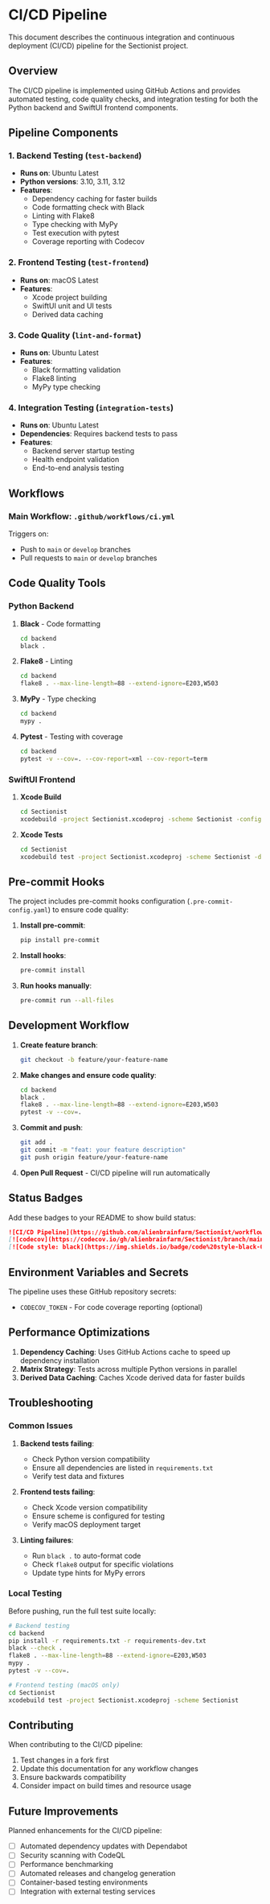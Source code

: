 # CI/CD Pipeline

This document describes the continuous integration and continuous deployment (CI/CD) pipeline for the Sectionist project.

## Overview

The CI/CD pipeline is implemented using GitHub Actions and provides automated testing, code quality checks, and integration testing for both the Python backend and SwiftUI frontend components.

## Pipeline Components

### 1. Backend Testing (`test-backend`)
- **Runs on**: Ubuntu Latest
- **Python versions**: 3.10, 3.11, 3.12
- **Features**:
  - Dependency caching for faster builds
  - Code formatting check with Black
  - Linting with Flake8
  - Type checking with MyPy
  - Test execution with pytest
  - Coverage reporting with Codecov

### 2. Frontend Testing (`test-frontend`)
- **Runs on**: macOS Latest
- **Features**:
  - Xcode project building
  - SwiftUI unit and UI tests
  - Derived data caching

### 3. Code Quality (`lint-and-format`)
- **Runs on**: Ubuntu Latest
- **Features**:
  - Black formatting validation
  - Flake8 linting
  - MyPy type checking

### 4. Integration Testing (`integration-tests`)
- **Runs on**: Ubuntu Latest
- **Dependencies**: Requires backend tests to pass
- **Features**:
  - Backend server startup testing
  - Health endpoint validation
  - End-to-end analysis testing

## Workflows

### Main Workflow: `.github/workflows/ci.yml`

Triggers on:
- Push to `main` or `develop` branches
- Pull requests to `main` or `develop` branches

## Code Quality Tools

### Python Backend

1. **Black** - Code formatting
   ```bash
   cd backend
   black .
   ```

2. **Flake8** - Linting
   ```bash
   cd backend
   flake8 . --max-line-length=88 --extend-ignore=E203,W503
   ```

3. **MyPy** - Type checking
   ```bash
   cd backend
   mypy .
   ```

4. **Pytest** - Testing with coverage
   ```bash
   cd backend
   pytest -v --cov=. --cov-report=xml --cov-report=term
   ```

### SwiftUI Frontend

1. **Xcode Build**
   ```bash
   cd Sectionist
   xcodebuild -project Sectionist.xcodeproj -scheme Sectionist -configuration Debug build
   ```

2. **Xcode Tests**
   ```bash
   cd Sectionist
   xcodebuild test -project Sectionist.xcodeproj -scheme Sectionist -destination 'platform=macOS'
   ```

## Pre-commit Hooks

The project includes pre-commit hooks configuration (`.pre-commit-config.yaml`) to ensure code quality:

1. **Install pre-commit**:
   ```bash
   pip install pre-commit
   ```

2. **Install hooks**:
   ```bash
   pre-commit install
   ```

3. **Run hooks manually**:
   ```bash
   pre-commit run --all-files
   ```

## Development Workflow

1. **Create feature branch**:
   ```bash
   git checkout -b feature/your-feature-name
   ```

2. **Make changes and ensure code quality**:
   ```bash
   cd backend
   black .
   flake8 . --max-line-length=88 --extend-ignore=E203,W503
   pytest -v --cov=.
   ```

3. **Commit and push**:
   ```bash
   git add .
   git commit -m "feat: your feature description"
   git push origin feature/your-feature-name
   ```

4. **Open Pull Request** - CI/CD pipeline will run automatically

## Status Badges

Add these badges to your README to show build status:

```markdown
![CI/CD Pipeline](https://github.com/alienbrainfarm/Sectionist/workflows/CI/CD%20Pipeline/badge.svg)
[![codecov](https://codecov.io/gh/alienbrainfarm/Sectionist/branch/main/graph/badge.svg)](https://codecov.io/gh/alienbrainfarm/Sectionist)
[![Code style: black](https://img.shields.io/badge/code%20style-black-000000.svg)](https://github.com/psf/black)
```

## Environment Variables and Secrets

The pipeline uses these GitHub repository secrets:
- `CODECOV_TOKEN` - For code coverage reporting (optional)

## Performance Optimizations

1. **Dependency Caching**: Uses GitHub Actions cache to speed up dependency installation
2. **Matrix Strategy**: Tests across multiple Python versions in parallel
3. **Derived Data Caching**: Caches Xcode derived data for faster builds

## Troubleshooting

### Common Issues

1. **Backend tests failing**:
   - Check Python version compatibility
   - Ensure all dependencies are listed in `requirements.txt`
   - Verify test data and fixtures

2. **Frontend tests failing**:
   - Check Xcode version compatibility
   - Ensure scheme is configured for testing
   - Verify macOS deployment target

3. **Linting failures**:
   - Run `black .` to auto-format code
   - Check `flake8` output for specific violations
   - Update type hints for MyPy errors

### Local Testing

Before pushing, run the full test suite locally:

```bash
# Backend testing
cd backend
pip install -r requirements.txt -r requirements-dev.txt
black --check .
flake8 . --max-line-length=88 --extend-ignore=E203,W503
mypy .
pytest -v --cov=.

# Frontend testing (macOS only)
cd Sectionist
xcodebuild test -project Sectionist.xcodeproj -scheme Sectionist
```

## Contributing

When contributing to the CI/CD pipeline:

1. Test changes in a fork first
2. Update this documentation for any workflow changes
3. Ensure backwards compatibility
4. Consider impact on build times and resource usage

## Future Improvements

Planned enhancements for the CI/CD pipeline:

- [ ] Automated dependency updates with Dependabot
- [ ] Security scanning with CodeQL
- [ ] Performance benchmarking
- [ ] Automated releases and changelog generation
- [ ] Container-based testing environments
- [ ] Integration with external testing services